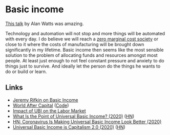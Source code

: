 # Basic income

[This talk](https://www.youtube.com/watch?v=ryBUYB3F0NU) by Alan Watts was amazing.

Technology and automation will not stop and more things will be automated with every day. I do believe we will reach a [zero marginal cost society](https://www.youtube.com/watch?v=5-iDUcETjvo) or close to it where the costs of manufacturing will be brought down significantly in my lifetime. Basic income then seems like the most sensible solution to the problem of allocating funds and resources amongst most people. At least just enough to not feel constant pressure and anxiety to do things just to survive. And ideally let the person do the things he wants to do or build or learn.

## Links

- [Jeremy Rifkin on Basic Income](https://www.youtube.com/watch?v=6m_k14dEcAI)
- [World After Capital](http://worldaftercapital.org/) ([Code](https://github.com/WorldAfterCapital/WorldAfterCapital))
- [Impact of UBI on the Labor Market](https://continuations.com/post/180032156650/world-after-capital-ubi-and-the-labor-market)
- [What Is the Point of Universal Basic Income? (2020)](https://www.perell.com/fellowship-essays/universal-basic-income) ([HN](https://news.ycombinator.com/item?id=22217231))
- [HN: Coronavirus Is Making Universal Basic Income Look Better (2020)](https://news.ycombinator.com/item?id=23201177)
- [Universal Basic Income is Capitalism 2.0 (2020)](https://timjrobinson.com/universal-basic-income-is-capitalism-2-0/) ([HN](https://news.ycombinator.com/item?id=23993259))

